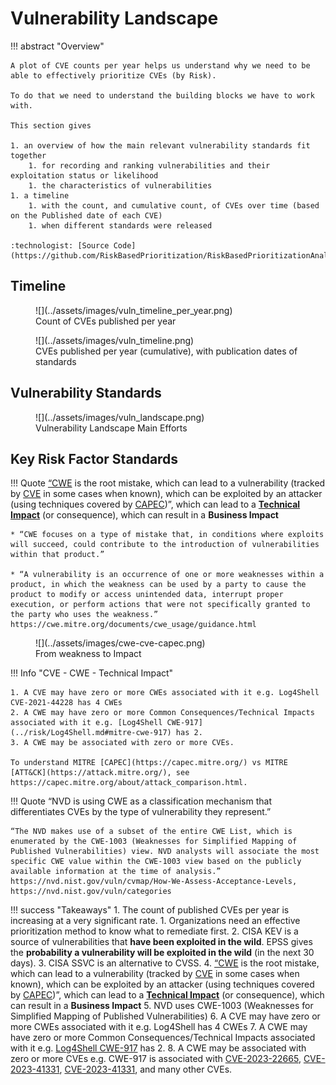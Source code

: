 # Vulnerability Landscape 

!!! abstract "Overview"

    A plot of CVE counts per year helps us understand why we need to be able to effectively prioritize CVEs (by Risk).

    To do that we need to understand the building blocks we have to work with.

    This section gives

    1. an overview of how the main relevant vulnerability standards fit together
        1. for recording and ranking vulnerabilities and their exploitation status or likelihood
        1. the characteristics of vulnerabilities
    1. a timeline
        1. with the count, and cumulative count, of CVEs over time (based on the Published date of each CVE)
        1. when different standards were released

    :technologist: [Source Code](https://github.com/RiskBasedPrioritization/RiskBasedPrioritizationAnalysis/blob/main/analysis/cisa_kev_epss_cvss.ipynb) 

## Timeline

<figure markdown>
  ![](../assets/images/vuln_timeline_per_year.png)
  <figcaption>Count of CVEs published per year</figcaption>
</figure>

<figure markdown>
  ![](../assets/images/vuln_timeline.png)
  <figcaption>CVEs published per year (cumulative), with publication dates of standards</figcaption>
</figure>


## Vulnerability Standards 
 
<figure markdown>
  ![](../assets/images/vuln_landscape.png)
  <figcaption>Vulnerability Landscape Main Efforts</figcaption>
</figure>


## Key Risk Factor Standards

!!! Quote
    [“CWE](https://cwe.mitre.org/) is the root mistake, which can lead to a vulnerability (tracked by [CVE](https://cve.mitre.org/) in some cases when known), which can be exploited by an attacker (using techniques covered by [CAPEC](https://capec.mitre.org/))”, which can lead to a **[Technical Impact](https://capec.mitre.org/custom/view.html?id=1000)** (or consequence), which can result in a **Business Impact**

    * “CWE focuses on a type of mistake that, in conditions where exploits will succeed, could contribute to the introduction of vulnerabilities within that product.”
    
    * “A vulnerability is an occurrence of one or more weaknesses within a product, in which the weakness can be used by a party to cause the product to modify or access unintended data, interrupt proper execution, or perform actions that were not specifically granted to the party who uses the weakness.”
    https://cwe.mitre.org/documents/cwe_usage/guidance.html



<figure markdown>
  ![](../assets/images/cwe-cve-capec.png)
  <figcaption>From weakness to Impact</figcaption>
</figure>

!!! Info "CVE - CWE - Technical Impact"

    1. A CVE may have zero or more CWEs associated with it e.g. Log4Shell CVE-2021-44228 has 4 CWEs
    2. A CWE may have zero or more Common Consequences/Technical Impacts associated with it e.g. [Log4Shell CWE-917](../risk/Log4Shell.md#mitre-cwe-917) has 2.
    3. A CWE may be associated with zero or more CVEs.

    To understand MITRE [CAPEC](https://capec.mitre.org/) vs MITRE [ATT&CK](https://attack.mitre.org/), see https://capec.mitre.org/about/attack_comparison.html.
    
!!! Quote
    “NVD is using CWE as a classification mechanism that differentiates CVEs by the type of vulnerability they represent.”

    “The NVD makes use of a subset of the entire CWE List, which is enumerated by the CWE-1003 (Weaknesses for Simplified Mapping of Published Vulnerabilities) view. NVD analysts will associate the most specific CWE value within the CWE-1003 view based on the publicly available information at the time of analysis.”
    https://nvd.nist.gov/vuln/cvmap/How-We-Assess-Acceptance-Levels, https://nvd.nist.gov/vuln/categories

!!! success "Takeaways"
    1. The count of published CVEs per year is increasing at a very significant rate.
       1. Organizations need an effective prioritization method to know what to remediate first.
    2. CISA KEV is a source of vulnerabilities that **have been exploited in the wild**. EPSS gives the **probability a vulnerability will be exploited in the wild** (in the next 30 days).
    3. CISA SSVC is an alternative to CVSS.
    4.  [“CWE](https://cwe.mitre.org/) is the root mistake, which can lead to a vulnerability (tracked by [CVE](https://cve.mitre.org/) in some cases when known), which can be exploited by an attacker (using techniques covered by [CAPEC](https://capec.mitre.org/))”, which can lead to a **[Technical Impact](https://capec.mitre.org/custom/view.html?id=1000)** (or consequence), which can result in a **Business Impact**
    5. NVD uses CWE-1003 (Weaknesses for Simplified Mapping of Published Vulnerabilities)
    6. A CVE may have zero or more CWEs associated with it e.g. Log4Shell has 4 CWEs
    7. A CWE may have zero or more Common Consequences/Technical Impacts associated with it e.g. [Log4Shell CWE-917](../risk/Log4Shell.md#mitre-cwe-917) has 2.
    8. A CWE may be associated with zero or more CVEs e.g. CWE-917 is associated with [CVE-2023-22665](https://nvd.nist.gov/vuln/detail/CVE-2023-22665), [CVE-2023-41331](https://nvd.nist.gov/vuln/detail/CVE-2023-27821), [CVE-2023-41331](https://nvd.nist.gov/vuln/detail/CVE-2023-41331), and many other CVEs.





